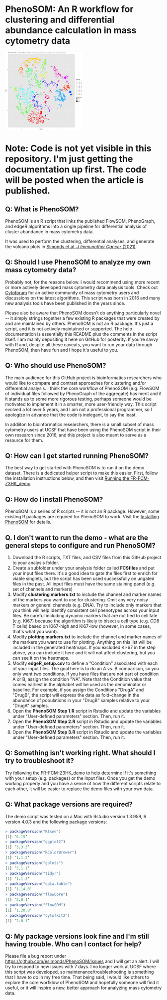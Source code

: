 # PhenoSOM: An R workflow for clustering and differential abundance calculation in mass cytometry data


<img src="https://raw.githubusercontent.com/esimonds/PhenoSOM/main/FR-FCM-Z3HK_demo/images/FR-FCM-Z3HK_Demo_Step2_output_success.png" alt="tSNE plot of 3900 SOM nodes colored by PhenoGraph cluster" width="250"/>



# Note:  Code is not yet visible in this repository. I'm just getting the documentation up first. The code will be posted when the article is published.



## Q: What is PhenoSOM?
PhenoSOM is an R script that links the published FlowSOM, PhenoGraph, and edgeR algorithms into a single pipeline for differential analysis of cluster abundance in mass cytometry data.

It was used to perform the clustering, differential analyses, and generate the volcano plots in [Simonds et al. _J Immunother Cancer_ (2021)](http://doi.org/10.1136/jitc-2020-002181).


## Q: Should I use PhenoSOM to analyze my own mass cytometry data?
Probably not, for the reasons below. I would recommend using more recent or more actively developed mass cytometry data analysis tools. Check out [Cytoforum](http://cytoforum.stanford.edu) for an active community of mass cytometry users and discussions on the latest algorithms. This script was born in 2016 and many new analysis tools have been published in the years since.

Please also be aware that PhenoSOM doesn't do anything particularly novel -- it simply strings together a few existing R packages that were created by and are maintained by others. PhenoSOM is not an R package. It's just a script, and it is not actively maintained or supported. The help documentation is essentially this README plus the comments in the script itself. I am mainly depositing it here on GitHub for posterity. If you're savvy with R and, despite all these caveats, you want to run your data through PhenoSOM, then have fun and I hope it's useful to you.


## Q: Who should use PhenoSOM?
The main audience for this GitHub project is bioinformatics researchers who would like to compare and contrast approaches for clustering and/or differential analysis. I think the core workflow of PhenoSOM (e.g. FlowSOM of individual files followed by PhenoGraph of the aggregate) has merit and if it stands up to some more rigorous testing, perhaps someone would be motivated to implement it in a smarter, more user-friendly way. This script evolved a lot over 5 years, and I am not a professional programmer, so I apologize in advance that the code is inelegant, to say the least.

In addiiton to bioinformatics researchers, there is a small subset of mass cytometry users at UCSF that have been using the PhenoSOM script in their own research since 2016, and this project is also meant to serve as a resource for them.



## Q: How can I get started running PhenoSOM?
The best way to get started with PhenoSOM is to run it on the demo dataset. There is a dedicated helper script to make this easier. First, follow the installation instructions below, and then visit [Running the FR-FCM-Z3HK_demo](https://github.com/esimonds/PhenoSOM/wiki/Running-the-FR-FCM-Z3HK-demo)


## Q: How do I install PhenoSOM?
PhenoSOM is a series of R scripts -- it is not an R package. However, some existing R packages are required for PhenoSOM to work. Visit the [Installing PhenoSOM](https://github.com/esimonds/PhenoSOM/wiki/Installing-PhenoSOM) for details.


## Q. I don't want to run the demo - what are the general steps to configure and run PhenoSOM?
1. Download the R scripts, TXT files, and CSV files from this GitHub project to your analysis folder.
2. Create a subfolder under your analysis folder called **FCSfiles** and put your input files there. It's a good idea to gate the files first to enrich for viable singlets, but the script has been used successfully on ungated files in the past. All input files must have the same staining panel (e.g. set of channels and markers)
3. Modify **clustering markers.txt** to include the channel and marker names of the markers you want to use for clustering. Omit any very noisy markers or general channels (e.g. DNA). Try to include only markers that you think will help identify consistent cell phenotypes across your input files. Be careful including dynamic markers that are not tied to cell fate (e.g. Ki67) because the algorithm is likely to bisect a cell type (e.g. CD8 T cells) based on Ki67-high and Ki67-low (however, in some cases, that's what you want).
4. Modify **plotting markers.txt** to include the channel and marker names of the markers you want to use for plotting. Anything on this list will be included in the generated heatmaps. If you excluded Ki-67 in the step above, you can include it here and it will not affect clustering, but you can see it on the heatmaps.
5. Modify **edgeR_setup.csv** to define a "Condition" associated with each of your input files. The goal here is to do an A vs. B comparison, so you only want two conditions. If you have files that are not part of condition A or B, assign the condition "NA". Note that the Condition value that comes earliest in the alphabet will be used as the denominator or baseline. For example, if you assign the Conditions "DrugA" and "DrugB", the script will express the data as fold-change in the abundance of populations in your "DrugB" samples relative to your "DrugA" samples.
6. Open the **PhenoSOM Step 1.R** script in Rstudio and update the variables under "User-defined parameters" section. Then, run it.
7. Open the **PhenoSOM Step 2.R** script in Rstudio and update the variables under "User-defined parameters" section. Then, run it.
8. Open the **PhenoSOM Step 3.R** script in Rstudio and update the variables under "User-defined parameters" section. Then, run it.


## Q: Something isn't working right. What should I try to troubleshoot it?
Try following the [FR-FCM-Z3HK_demo](FR-FCM-Z3HK_demo/DemoReadme.md) to help determine if it's something with your setup (e.g. packages) or the input files. Once you get the demo working properly and you have a sense of how the different scripts relate to each other, it will be easier to replace the demo files with your own data.


## Q: What package versions are required?
The demo script was tested on a Mac with Rstudio version 1.3.959, R version 4.0.3 and the following package versions:
```R
> packageVersion("Rtsne")
[1] ‘0.15’
> packageVersion("ggplot2")
[1] ‘3.3.3’
> packageVersion("RColorBrewer")
[1] ‘1.1.2’
> packageVersion("gplots")
[1] ‘3.1.1’
> packageVersion("tidyr")
[1] ‘1.1.3’
> packageVersion("data.table")
[1] ‘1.14.0’
> packageVersion("flowCore")
[1] ‘2.0.1’
> packageVersion("FlowSOM")
[1] ‘1.20.0’
> packageVersion("cytofkit2")
[1] ‘2.0.1’
```

## Q: My package versions look fine and I'm still having trouble. Who can I contact for help?
Please file a bug report under https://github.com/esimonds/PhenoSOM/issues and I will get an alert. I will try to respond to new issues with 7 days. I no longer work at UCSF where this script was developed, so maintenance/troubleshooting is something that I have to do in my free time. That being said, I would like others to explore the core worfklow of PhenoSOM and hopefully someone will find it useful, or it will inspire a new, better approach for analyzing mass cytometry data.
